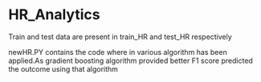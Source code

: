 # HR_Analytics

Train and test data are present in train_HR and test_HR respectively

newHR.PY contains the code where in various algorithm has been applied.As gradient boosting algorithm provided better F1 score predicted the 
outcome using that algorithm
